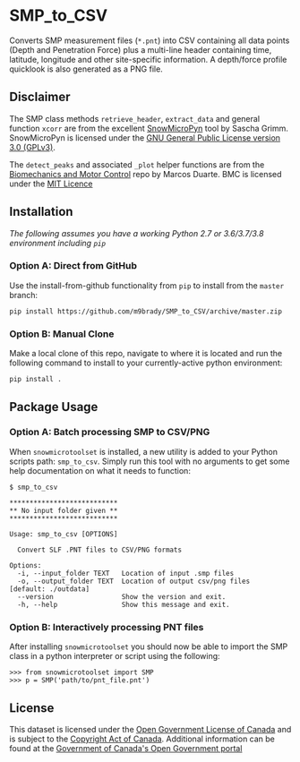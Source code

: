 # SMP_to_CSV
Converts SMP measurement files (```*.pnt```) into CSV containing all data points (Depth and Penetration Force) plus a multi-line header containing time, latitude, longitude and other site-specific information. A depth/force profile quicklook is also generated as a PNG file.

## Disclaimer
The SMP class methods ```retrieve_header```,  ```extract_data``` and general function ```xcorr``` are from the excellent [SnowMicroPyn](https://sourceforge.net/projects/pyntreader) tool by Sascha Grimm. SnowMicroPyn is licensed under the [GNU General Public License version 3.0 (GPLv3)](https://sourceforge.net/directory/license:gplv3/).

The ```detect_peaks``` and associated ```_plot``` helper functions are from the [Biomechanics and Motor Control](https://github.com/demotu/BMC/blob/master/functions/detect_peaks.py) repo by Marcos Duarte. BMC is licensed under the [MIT Licence](https://github.com/demotu/BMC/blob/master/LICENSE.txt)

## Installation
*The following assumes you have a working Python 2.7 or 3.6/3.7/3.8 environment including `pip`*


### Option A: Direct from GitHub
Use the install-from-github functionality from `pip` to install from the `master` branch:
```
pip install https://github.com/m9brady/SMP_to_CSV/archive/master.zip
```

### Option B: Manual Clone
Make a local clone of this repo, navigate to where it is located and run the following command to install to your currently-active python environment:
```
pip install .
```

## Package Usage

### Option A: Batch processing SMP to CSV/PNG

When `snowmicrotoolset` is installed, a new utility is added to your Python scripts path: `smp_to_csv`. Simply run this tool with no arguments to get some help documentation on what it needs to function:

```
$ smp_to_csv

***************************
** No input folder given **
***************************

Usage: smp_to_csv [OPTIONS]

  Convert SLF .PNT files to CSV/PNG formats

Options:
  -i, --input_folder TEXT   Location of input .smp files
  -o, --output_folder TEXT  Location of output csv/png files  [default: ./outdata]
  --version                 Show the version and exit.
  -h, --help                Show this message and exit.
```

### Option B: Interactively processing PNT files

After installing `snowmicrotoolset` you should now be able to import the SMP class in a python interpreter or script using the following:
```
>>> from snowmicrotoolset import SMP
>>> p = SMP('path/to/pnt_file.pnt')
```

## License
This dataset is licensed under the [Open Government License of Canada](http://open.canada.ca/en/open-government-licence-canada)
and is subject to the [Copyright Act of Canada](http://laws-lois.justice.gc.ca/eng/acts/C-42/index.html). Additional information can be found at the [Government of Canada's Open Government portal](http://open.canada.ca)
